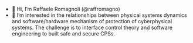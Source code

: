 - 👋 Hi, I’m Raffaele Romagnoli (@raffromagno)
- 👀 I’m interested in the relationships between physical systems dynamics and software/hardware mechanism of protection of cyberphysical systems.
     The challenge is to interface control theory and software engineering to built safe and secure CPSs. 
     
<!---
raffromagno/raffromagno is a ✨ special ✨ repository because its `README.md` (this file) appears on your GitHub profile.
You can click the Preview link to take a look at your changes.
--->
